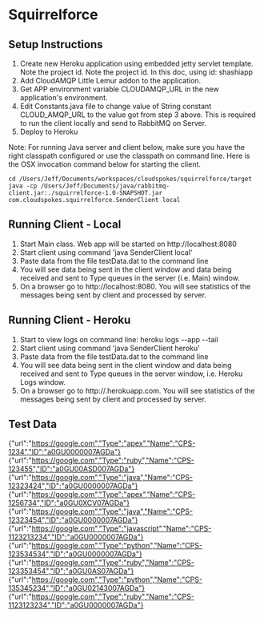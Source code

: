 # Squirrelforce

## Setup Instructions

1. Create new Heroku application using embedded jetty servlet template. Note the project id. 
Note the project id. In this doc, using id: shashiapp
2. Add CloudAMQP Little Lemur addon to the application. 
3. Get APP environment variable CLOUDAMQP_URL in the new application's environment. 
4. Edit Constants.java file to change value of String constant CLOUD_AMQP_URL to the value got from step 3 above. 
This is required to run the client locally and send to RabbitMQ on Server.
5. Deploy to Heroku 

Note: For running Java server and client below, make sure you have the right classpath configured 
or use the classpath on command line. Here is the OSX invocation command below for starting the client. 

	cd /Users/Jeff/Documents/workspaces/cloudspokes/squirrelforce/target
	java -cp /Users/Jeff/Documents/java/rabbitmq-client.jar:./squirrelforce-1.0-SNAPSHOT.jar com.cloudspokes.squirrelforce.SenderClient local

## Running Client - Local

1. Start Main class. Web app will be started on http://localhost:8080
2. Start client using command 'java SenderClient local' 
3. Paste data from the file testData.dat to the command line
4. You will see data being sent in the client window and data being received and sent to Type queues in the server (i.e. Main) window.
5. On a browser go to http://localhost:8080. You will see statistics of the messages being sent by client and processed by server. 

## Running Client - Heroku

1. Start to view logs on command line: heroku logs --app <yourapp> --tail
2. Start client using command 'java SenderClient heroku'
3. Paste data from the file testData.dat to the command line
4. You will see data being sent in the client window and data being received and sent to Type queues in the server window, i.e. Heroku Logs window.
5. On a browser go to http://<yourapp>.herokuapp.com. You will see statistics of the messages being sent by client and processed by server. 

## Test Data

{"url":"https://google.com","Type":"apex","Name":"CPS-1234","ID":"a0GU0000007AGDa"}
{"url":"https://google.com","Type":"ruby","Name":"CPS-123455","ID":"a0GU00ASD007AGDa"}
{"url":"https://google.com","Type":"java","Name":"CPS-12323424","ID":"a0GU0000007AGDa"}
{"url":"https://google.com","Type":"apex","Name":"CPS-1256734","ID":"a0GU0XCV07AGDa"}
{"url":"https://google.com","Type":"java","Name":"CPS-12323454","ID":"a0GU0000007AGDa"}
{"url":"https://google.com","Type":"javascript","Name":"CPS-1123213234","ID":"a0GU0000007AGDa"}
{"url":"https://google.com","Type":"python","Name":"CPS-123534534","ID":"a0GU0000007AGDa"}
{"url":"https://google.com","Type":"ruby","Name":"CPS-123353454","ID":"a0GU0AS07AGDa"}
{"url":"https://google.com","Type":"python","Name":"CPS-135345234","ID":"a0GU02143007AGDa"}
{"url":"https://google.com","Type":"ruby","Name":"CPS-1123123234","ID":"a0GU0000007AGDa"}
